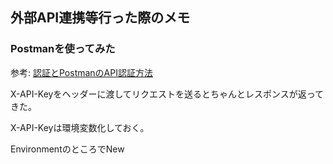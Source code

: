 ## 外部API連携等行った際のメモ

### Postmanを使ってみた

参考: [認証とPostmanのAPI認証方法](https://qiita.com/morioka1206/items/9810c6a8bccec897c273)

X-API-Keyをヘッダーに渡してリクエストを送るとちゃんとレスポンスが返ってきた。

X-API-Keyは環境変数化しておく。

EnvironmentのところでNew

